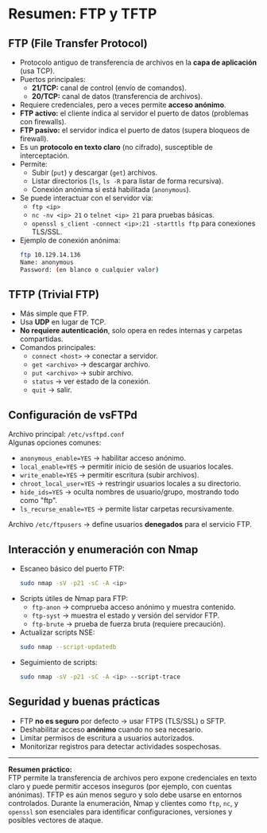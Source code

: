 # Resumen: FTP y TFTP

## FTP (File Transfer Protocol)
- Protocolo antiguo de transferencia de archivos en la **capa de aplicación** (usa TCP).
- Puertos principales:
  - **21/TCP:** canal de control (envío de comandos).
  - **20/TCP:** canal de datos (transferencia de archivos).
- Requiere credenciales, pero a veces permite **acceso anónimo**.
- **FTP activo:** el cliente indica al servidor el puerto de datos (problemas con firewalls).
- **FTP pasivo:** el servidor indica el puerto de datos (supera bloqueos de firewall).
- Es un **protocolo en texto claro** (no cifrado), susceptible de interceptación.
- Permite:
  - Subir (`put`) y descargar (`get`) archivos.
  - Listar directorios (`ls`, `ls -R` para listar de forma recursiva).
  - Conexión anónima si está habilitada (`anonymous`).
- Se puede interactuar con el servidor vía:
  - `ftp <ip>`
  - `nc -nv <ip> 21` o `telnet <ip> 21` para pruebas básicas.
  - `openssl s_client -connect <ip>:21 -starttls ftp` para conexiones TLS/SSL.
- Ejemplo de conexión anónima:
  ```bash
  ftp 10.129.14.136
  Name: anonymous
  Password: (en blanco o cualquier valor)
  ```

## TFTP (Trivial FTP)
- Más simple que FTP.
- Usa **UDP** en lugar de TCP.
- **No requiere autenticación**, solo opera en redes internas y carpetas compartidas.
- Comandos principales:
  - `connect <host>` → conectar a servidor.
  - `get <archivo>` → descargar archivo.
  - `put <archivo>` → subir archivo.
  - `status` → ver estado de la conexión.
  - `quit` → salir.

## Configuración de vsFTPd
Archivo principal: `/etc/vsftpd.conf`  
Algunas opciones comunes:
- `anonymous_enable=YES` → habilitar acceso anónimo.
- `local_enable=YES` → permitir inicio de sesión de usuarios locales.
- `write_enable=YES` → permitir escritura (subir archivos).
- `chroot_local_user=YES` → restringir usuarios locales a su directorio.
- `hide_ids=YES` → oculta nombres de usuario/grupo, mostrando todo como "ftp".
- `ls_recurse_enable=YES` → permite listar carpetas recursivamente.

Archivo `/etc/ftpusers` → define usuarios **denegados** para el servicio FTP.

## Interacción y enumeración con Nmap
- Escaneo básico del puerto FTP:
  ```bash
  sudo nmap -sV -p21 -sC -A <ip>
  ```
- Scripts útiles de Nmap para FTP:
  - `ftp-anon` → comprueba acceso anónimo y muestra contenido.
  - `ftp-syst` → muestra el estado y versión del servidor FTP.
  - `ftp-brute` → prueba de fuerza bruta (requiere precaución).
- Actualizar scripts NSE:
  ```bash
  sudo nmap --script-updatedb
  ```
- Seguimiento de scripts:
  ```bash
  sudo nmap -sV -p21 -sC -A <ip> --script-trace
  ```

## Seguridad y buenas prácticas
- FTP **no es seguro** por defecto → usar FTPS (TLS/SSL) o SFTP.
- Deshabilitar acceso **anónimo** cuando no sea necesario.
- Limitar permisos de escritura a usuarios autorizados.
- Monitorizar registros para detectar actividades sospechosas.

---
**Resumen práctico:**  
FTP permite la transferencia de archivos pero expone credenciales en texto claro y puede permitir accesos inseguros (por ejemplo, con cuentas anónimas). TFTP es aún menos seguro y solo debe usarse en entornos controlados. Durante la enumeración, Nmap y clientes como `ftp`, `nc`, y `openssl` son esenciales para identificar configuraciones, versiones y posibles vectores de ataque.
